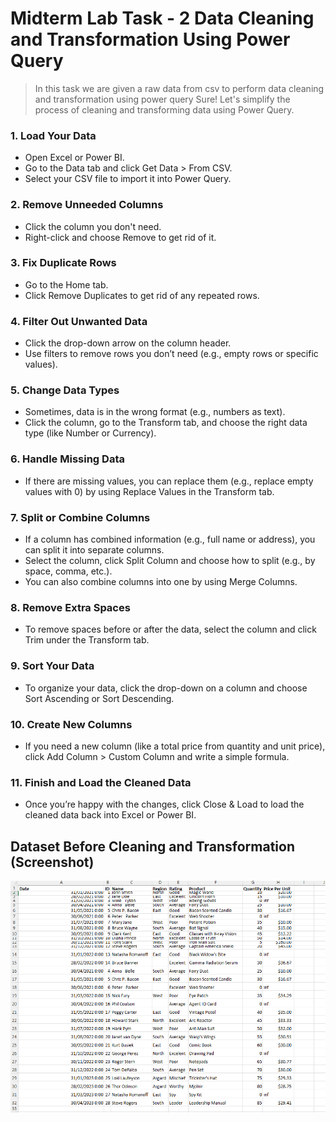  #  Midterm Lab Task - 2 Data Cleaning and Transformation Using Power Query 
 > In this task we are given a raw data from csv to perform data cleaning and transformation using power query 
Sure! Let's simplify the process of cleaning and transforming data using Power Query.

### 1. Load Your Data
- Open Excel or Power BI.
- Go to the Data tab and click Get Data > From CSV.
- Select your CSV file to import it into Power Query.

### 2. Remove Unneeded Columns
- Click the column you don't need.
- Right-click and choose Remove to get rid of it.

### 3. Fix Duplicate Rows
- Go to the Home tab.
- Click Remove Duplicates to get rid of any repeated rows.

### 4. Filter Out Unwanted Data
- Click the drop-down arrow on the column header.
- Use filters to remove rows you don’t need (e.g., empty rows or specific values).

### 5. Change Data Types
- Sometimes, data is in the wrong format (e.g., numbers as text).
- Click the column, go to the Transform tab, and choose the right data type (like Number or Currency).

### 6. Handle Missing Data
- If there are missing values, you can replace them (e.g., replace empty values with 0) by using Replace Values in the Transform tab.

### 7. Split or Combine Columns
- If a column has combined information (e.g., full name or address), you can split it into separate columns.
- Select the column, click Split Column and choose how to split (e.g., by space, comma, etc.).
- You can also combine columns into one by using Merge Columns.

### 8. Remove Extra Spaces
- To remove spaces before or after the data, select the column and click Trim under the Transform tab.

### 9. Sort Your Data
- To organize your data, click the drop-down on a column and choose Sort Ascending or Sort Descending.

### 10. Create New Columns 
- If you need a new column (like a total price from quantity and unit price), click Add Column > Custom Column and write a simple formula.

### 11. Finish and Load the Cleaned Data
- Once you’re happy with the changes, click Close & Load to load the cleaned data back into Excel or Power BI.
## Dataset Before Cleaning and Transformation (Screenshot)
![image alt](https://github.com/natdungca23/EDM-PORTFOLIO/blob/e4368e1ec66f2ae269a7cfaf7088eefcc1f47536/Midterm-Task%201/Screenshot%202025-03-03%20131906.png)

